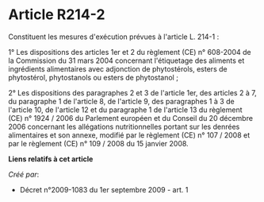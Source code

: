 # Article R214-2

Constituent les mesures d'exécution prévues à l'article L. 214-1 : 

1° Les dispositions des articles 1er et 2 du règlement (CE) n° 608-2004 de la Commission du 31 mars 2004 concernant
l'étiquetage des aliments et ingrédients alimentaires avec adjonction de phytostérols, esters de phytostérol, phytostanols ou
esters de phytostanol ; 

2° Les dispositions des paragraphes 2 et 3 de l'article 1er, des articles 2 à 7, du paragraphe 1 de l'article 8, de l'article
9, des paragraphes 1 à 3 de l'article 10, de l'article 12 et du paragraphe 1 de l'article 13 du règlement (CE) n° 1924 / 2006
du Parlement européen et du Conseil du 20 décembre 2006 concernant les allégations nutritionnelles portant sur les denrées
alimentaires et son annexe, modifié par le règlement (CE) n° 107 / 2008 et par le règlement (CE) n° 109 / 2008 du 15 janvier
2008.

**Liens relatifs à cet article**

_Créé par_:

  - Décret n°2009-1083 du 1er septembre 2009 - art. 1
